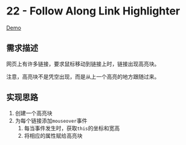 # 22 - Follow Along Link Highlighter

[Demo](https://shanq21.github.io/My-JavaScript30/22/index.html)



## 需求描述

网页上有许多链接，要求鼠标移动到链接上时，链接出现高亮块。

注意，高亮块不是凭空出现，而是从上一个高亮的地方跟随过来。



## 实现思路

1. 创建一个高亮块
2. 为每个链接添加`mouseover`事件
   1. 每当事件发生时，获取`this`的坐标和宽高
   2. 将相应的属性赋给高亮块


